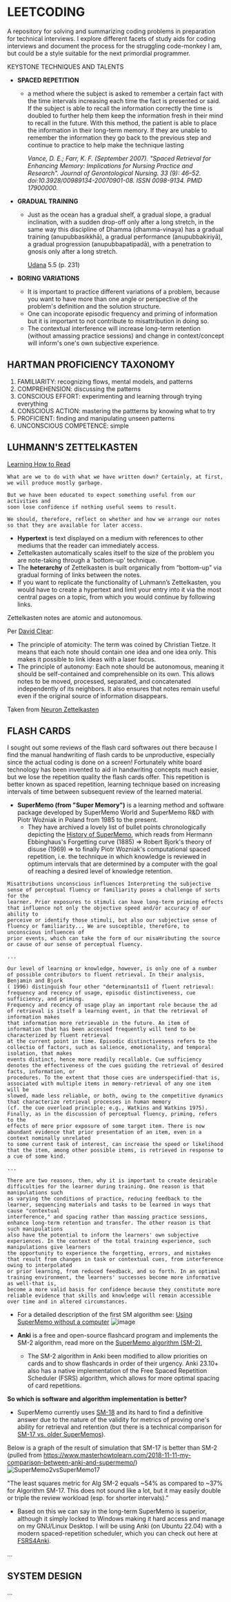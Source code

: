 # LEETCODING

A repository for solving and summarizing coding problems in preparation for technical interviews.
I explore different facets of study aids for coding interviews and document the process for the struggling code-monkey I am, but could be a style suitable for the next primordial programmer.

KEYSTONE TECHNIQUES AND TALENTS
- **SPACED REPETITION**
   - a method where the subject is asked to remember a certain fact with the time intervals increasing each time the fact is presented or said. If the subject is able to recall the information correctly the time is doubled to further help them keep the information fresh in their mind to recall in the future. With this method, the patient is able to place the information in their long-term memory. If they are unable to remember the information they go back to the previous step and continue to practice to help make the technique lasting 

      _Vance, D. E.; Farr, K. F. (September 2007). "Spaced Retrieval for Enhancing Memory: Implications for Nursing Practice and Research". Journal of Gerontological Nursing. 33 (9): 46–52. doi:10.3928/00989134-20070901-08. ISSN 0098-9134. PMID 17900000._
- **GRADUAL TRAINING**
   - Just as the ocean has a gradual shelf, a gradual slope, a gradual inclination, with a sudden drop-off only after a long stretch, in the same way this discipline of Dhamma (dhamma-vinaya) has a gradual training (anupubbasikkhā), a gradual performance (anupubbakiriyā), a gradual progression (anupubbapatipadā), with a penetration to gnosis only after a long stretch.

      [Udana](https://ancient-buddhist-texts.net/Texts-and-Translations/Udana/Exalted-Utterances.pdf) 5.5  (p. 231)

- **BORING VARIATIONS**
  - It is important to practice different variations of a problem, because you want to have more than one angle or perspective of the problem's definition and the solution structure.
   - One can incoporate episodic frequency and priming of information but it is important to not contribute to misattribution in doing so.
    - The contextual interference will increase long-term retention (without amassing practice sessions) and change in context/concept will inform's one's own subjective experience. 

## HARTMAN PROFICIENCY TAXONOMY

1. FAMILIARITY: recognizing flows, mental models, and patterns
2. COMPREHENSION: discussing the patterns
3. CONSCIOUS EFFORT: experimenting and learning through trying everything
4. CONSCIOUS ACTION: mastering the pattterns by knowing what to try
5. PROFICIENT: finding and manipulating unseen patterns
6. UNCONSCIOUS COMPETENCE: simple

## LUHMANN'S ZETTELKASTEN

[Learning How to Read](https://luhmann.surge.sh/learning-how-to-read)

```
What are we to do with what we have written down? Certainly, at first, we will produce mostly garbage.

But we have been educated to expect something useful from our activities and
soon lose confidence if nothing useful seems to result.

We should, therefore, reflect on whether and how we arrange our notes so that they are available for later access.
```
- **Hypertext** is text displayed on a medium with references to other mediums that the reader can immediately access.
- Zettelkasten automatically scales itself to the size of the problem you are note-taking through a 'bottom-up' technique.
 - The **heterarchy** of Zettelkasten is built organically from “bottom-up” via gradual forming of links between the notes.
- If you want to replicate the functionality of Luhmann’s Zettelkasten, you would have to create a hypertext and limit your entry into it via the most central pages on a topic, from which you would continue by following links.

Zettelkasten notes are atomic and autonomous.

Per [David Clear](https://writingcooperative.com/zettelkasten-how-one-german-scholar-was-so-freakishly-productive-997e4e0ca125):

- The principle of atomicity: The term was coined by Christian Tietze. It means that each note should contain one idea and one idea only. This makes it possible to link ideas with a laser focus.
- The principle of autonomy: Each note should be autonomous, meaning it should be self-contained and comprehensible on its own. This allows notes to be moved, processed, separated, and concatenated independently of its neighbors. It also ensures that notes remain useful even if the original source of information disappears.

Taken from [Neuron Zettelkasten](https://neuron.zettel.page/)

## FLASH CARDS

I sought out some reviews of the flash card softwares out there because I find the manual handwriting of flash cards to be unproductive, especially since the actual coding is done on a screen! Fortunately white board technology has been invented to aid in handwriting concepts much easier, but we lose the repetition quality the flash cards offer. This repetition is better known as spaced repetition, learning technique based on increasing intervals of time between subsequent review of the learned material. 
 - **SuperMemo (from "Super Memory")** is a learning method and software package developed by SuperMemo World and SuperMemo R&D with Piotr Woźniak in Poland from 1985 to the present.
    - They have archived a lovely list of bullet points chronologically depicting the [History of SuperMemo](https://super-memory.com/english/history.htm), which reads from Hermann Ebbinghaus's Forgetting curve (1885) => Robert Bjork's theory of disuse (1969) => to finally Piotr Wozniak's computational spaced repetition, i.e. the technique in which knowledge is reviewed in optimum intervals that are determined by a computer with the goal of reaching a desired level of knowledge retention.
 ```
Misattributions unconscious influences Interpreting the subjective sense of perceptual fluency or familiarity poses a challenge of sorts for the
learner. Prior exposures to stimuli can have long-term priming effects that influence not only the objective speed and/or accuracy of our ability to
perceive or identify those stimuli, but also our subjective sense of fluency or familiarity... We are susceptible, therefore, to unconscious influences of
prior events, which can take the form of our misaHributing the source or cause of our sense of perceptual fluency.

...

Our level of learning or knowledge, however, is only one of a number of possible contributors to fluent retrieval. In their analysis, Benjamin and Bjork
( 1996) distinguish four other "determinants11 of fluent retrieval: frequency and recency of usage, episodic distinctiveness, cue sufficiency, and priming.
Frequency and recency of usage play an important role because the ad of retrieval is itself a learning event, in that the retrieval of information makes
that information more retrievable in the future. An item of information that has been accessed frequently will tend to be characterized by fluent retrieval
at the current point in time. Episodic distinctiveness refers to the collectio of factors, such as salience, emotionality, and temporal isolation, that makes 
events distinct, hence more readily recallable. Cue sufficiency denotes the effectiveness of the cues guiding the retrieval of desired facts, information, or
procedures. To the extent that those cues are underspecified-that is, associated with multiple items in memory-retrieval of any one item will be
slowed, made less reliable, or both, owing to the competitive dynamics that characterize retrieval processes in human memory
(cf. the cue overload principle; e.g., Watkins and Watkins 1975). Finally, as in the discussion of perceptual fluency, priming, refers to the
effects of mere prior exposure of some target item. There is now abundant evidence that prior presentation of an item, even in a context nominally unrelated
to some current task of interest, can increase the speed or likelihood that the item, among other possible items, is retrieved in response to a cue of some kind.

...

There are two reasons, then, why it is important to create desirable difficulties for the learner during training. One reason is that manipulations such
as varying the conditions of practice, reducing feedback to the learner, sequencing materials and tasks to be learned in ways that cause "contextual
interference," and spacing rather than massing practice sessions, enhance long-term retention and transfer. The other reason is that such manipulations
also have the potential to inform the learners' own subjective experiences. In the context of the total training experience, such manipulations give learners
the opportunity to experience the forgetting, errors, and mistakes that result from changes in task or contextual cues, from interference owing to interpolated
or prior learning, from reduced feedback, and so forth. In an optimal training environment, the learners' successes become more informative as well-that is,
become a more valid basis for confidence because they constitute more reliable evidence that skills and knowledge will remain accessible over time and in altered circumstances.  
```
  - For a detailed description of the first SM algorithm see: [Using SuperMemo without a computer](https://super-memory.com/articles/paper.htm)
![image](https://github.com/user-attachments/assets/19c89f23-3c7e-44a8-9c7b-47a3b63832e4)

 - **Anki** is a free and open-source flashcard program and implements the SM-2 algorithm, read more on the [SuperMemo algorithm (SM-2)](https://en.wikipedia.org/wiki/SuperMemo#Description_of_SM-2_algorithm),
    - The SM-2 algorithm in Anki been modified to allow priorities on cards and to show flashcards in order of their urgency. Anki 23.10+ also has a native implementation of the Free Spaced Repetition Scheduler (FSRS) algorithm, which allows for more optimal spacing of card repetitions.

**So which is software and algorithm implementation is better?**
- SuperMemo currently uses [SM-18](https://supermemo.guru/wiki/Algorithm_SM-18) and its hard to find a definitive answer due to the nature of the validity for metrics of proving one's ability for retrieval and retention (but there is a technical comparison for [SM-17 vs. older SuperMemos](https://supermemopedia.com/wiki/Algorithm_SM-17_vs._older_SuperMemos)).


Below is a graph of the result of simulation that SM-17 is better than SM-2
(pulled from https://www.masterhowtolearn.com/2018-11-11-my-comparison-between-anki-and-supermemo/)
![SuperMemo2vsSuperMemo17](./doc/spaced_repetition_algorithm_contest.png)

"The least squares metric for Alg SM-2 equals ~54% as compared to ~37% for Algorithm SM-17. This does not sound like a lot, but it may easily double or triple the review workload (esp. for shorter intervals).”

- Based on this we can say in the long-term SuperMemo is superior, although it simply locked to Windows making it hard access and manage on my GNU/Linux Desktop. I will be using Anki (on Ubuntu 22.04) with a modern spaced-repetition scheduler, which you can check out here at [FSRS4Anki](https://github.com/open-spaced-repetition/fsrs4anki).

...

## SYSTEM DESIGN

...
